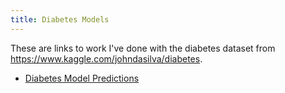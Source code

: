 ```yaml
---
title: Diabetes Models
---
```


These are links to work I've done with the diabetes dataset from https://www.kaggle.com/johndasilva/diabetes.

- [Diabetes Model Predictions](DiabetesModels/DiabetesPrediction.html)
